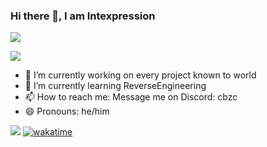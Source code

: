 
### Hi there 👋, I am Intexpression

![](https://github.com/BrunnerLivio/brunnerlivio/blob/master/images/welcome.png?raw=true)




![](https://api.githubtrends.io/user/svg/intexpression/langs?time_range=one_year&include_private=True&loc_metric=changed&theme=dark)



- 🔭 I’m currently working on every project known to world 
- 🌱 I’m currently learning ReverseEngineering 
- 📫 How to reach me: Message me on Discord: cbzc 
- 😄 Pronouns: he/him


![](https://komarev.com/ghpvc/?username=intexpression)
[![wakatime](https://wakatime.com/badge/user/38b40c14-77d7-4b31-b4f2-cc058e4edc6f.svg)](https://wakatime.com)
